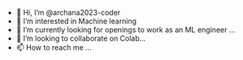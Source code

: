 - 👋 Hi, I’m @archana2023-coder
- 👀 I’m interested in Machine learning
- 🌱 I’m currently looking for openings to work as an ML engineer ...
- 💞️ I’m looking to collaborate on Colab...
- 📫 How to reach me ...

<!---
archana2023-coder/archana2023-coder is a ✨ special ✨ repository because its `README.md` (this file) appears on your GitHub profile.
You can click the Preview link to take a look at your changes.
--->
